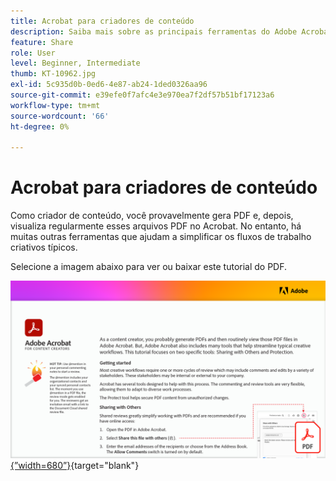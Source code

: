 ```yaml
---
title: Acrobat para criadores de conteúdo
description: Saiba mais sobre as principais ferramentas do Adobe Acrobat que ajudam a otimizar os fluxos de trabalho criativos
feature: Share
role: User
level: Beginner, Intermediate
thumb: KT-10962.jpg
exl-id: 5c935d0b-0ed6-4e87-ab24-1ded0326aa96
source-git-commit: e39efe0f7afc4e3e970ea7f2df57b51bf17123a6
workflow-type: tm+mt
source-wordcount: '66'
ht-degree: 0%

---
```


# Acrobat para criadores de conteúdo

Como criador de conteúdo, você provavelmente gera PDF e, depois, visualiza regularmente esses arquivos PDF no Acrobat. No entanto, há muitas outras ferramentas que ajudam a simplificar os fluxos de trabalho criativos típicos.

Selecione a imagem abaixo para ver ou baixar este tutorial do PDF.

[![Primeira página da imagem do tutorial](assets/Acrobatforcontentcreators.png){”width=680”}](assets/Acrobat-for-Content-Creators.pdf){target="blank"}
